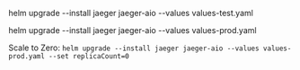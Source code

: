 
helm upgrade --install jaeger jaeger-aio --values values-test.yaml

helm upgrade --install jaeger jaeger-aio --values values-prod.yaml


Scale to Zero: `helm upgrade --install jaeger jaeger-aio --values values-prod.yaml --set replicaCount=0`
